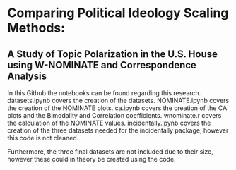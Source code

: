 # Comparing Political Ideology Scaling Methods:
## A Study of Topic Polarization in the U.S. House using W-NOMINATE and Correspondence Analysis

In this Github the notebooks can be found regarding this research. 
datasets.ipynb covers the creation of the datasets.
NOMINATE.ipynb covers the creation of the NOMINATE plots.
ca.ipynb covers the creation of the CA plots and the Bimodality and Correlation coefficients.
wnominate.r covers the calculation of the NOMINATE values.
incidentally.ipynb covers the creation of the three datasets needed for the incidentally package, however this code is not cleaned.

Furthermore, the three final datasets are not included due to their size, however these could in theory be created using the code.
